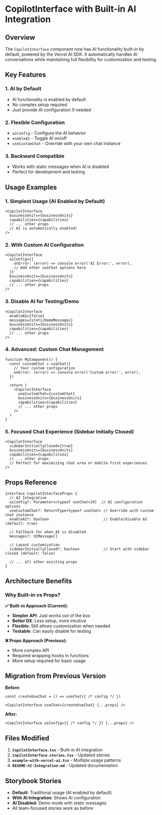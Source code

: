 # CopilotInterface with Built-in AI Integration

## Overview

The `CopilotInterface` component now has AI functionality built-in by default, powered by the Vercel AI SDK. It automatically handles AI conversations while maintaining full flexibility for customization and testing.

## Key Features

### 1. AI by Default
- AI functionality is enabled by default
- No complex setup required
- Just provide AI configuration if needed

### 2. Flexible Configuration
- `aiConfig` - Configure the AI behavior
- `enableAI` - Toggle AI on/off
- `useCustomChat` - Override with your own chat instance

### 3. Backward Compatible
- Works with static messages when AI is disabled
- Perfect for development and testing

## Usage Examples

### 1. Simplest Usage (AI Enabled by Default)

```tsx
<CopilotInterface
  businessUnits={businessUnits}
  capabilities={capabilities}
  // ... other props
  // AI is automatically enabled!
/>
```

### 2. With Custom AI Configuration

```tsx
<CopilotInterface
  aiConfig={{
    onError: (error) => console.error('AI Error:', error),
    // Add other useChat options here
  }}
  businessUnits={businessUnits}
  capabilities={capabilities}
  // ... other props
/>
```

### 3. Disable AI for Testing/Demo

```tsx
<CopilotInterface
  enableAI={false}
  messages={staticDemoMessages}
  businessUnits={businessUnits}
  capabilities={capabilities}
  // ... other props
/>
```

### 4. Advanced: Custom Chat Management

```tsx
function MyComponent() {
  const customChat = useChat({
    // Your custom configuration
    onError: (error) => console.error('Custom error:', error),
  })

  return (
    <CopilotInterface
      useCustomChat={customChat}
      businessUnits={businessUnits}
      capabilities={capabilities}
      // ... other props
    />
  )
}
```

### 5. Focused Chat Experience (Sidebar Initially Closed)

```tsx
<CopilotInterface
  sidebarInitiallyClosed={true}
  businessUnits={businessUnits}
  capabilities={capabilities}
  // ... other props
  // Perfect for maximizing chat area or mobile-first experiences
/>
```

## Props Reference

```tsx
interface CopilotInterfaceProps {
  // AI Integration
  aiConfig?: Parameters<typeof useChat>[0]  // AI configuration options
  useCustomChat?: ReturnType<typeof useChat> // Override with custom chat instance
  enableAI?: boolean                         // Enable/disable AI (default: true)
  
  // Fallback for when AI is disabled
  messages?: UIMessage[]
  
  // Layout customization
  sidebarInitiallyClosed?: boolean           // Start with sidebar closed (default: false)
  
  // ... all other existing props
}
```

## Architecture Benefits

### Why Built-in vs Props?

**✅ Built-in Approach (Current):**
- **Simpler API**: Just works out of the box
- **Better DX**: Less setup, more intuitive
- **Flexible**: Still allows customization when needed
- **Testable**: Can easily disable for testing

**❌ Props Approach (Previous):**
- More complex API
- Required wrapping hooks in functions
- More setup required for basic usage

## Migration from Previous Version

**Before:**
```tsx
const createUseChat = () => useChat({ /* config */ })

<CopilotInterface useChat={createUseChat} {...props} />
```

**After:**
```tsx
<CopilotInterface aiConfig={{ /* config */ }} {...props} />
```

## Files Modified

1. **`CopilotInterface.tsx`** - Built-in AI integration
2. **`CopilotInterface.stories.tsx`** - Updated stories
3. **`example-with-vercel-ai.tsx`** - Multiple usage patterns
4. **`README-AI-Integration.md`** - Updated documentation

## Storybook Stories

- **Default**: Traditional usage (AI enabled by default)
- **With AI Integration**: Shows AI configuration
- **AI Disabled**: Demo mode with static messages
- All team-focused stories work as before

